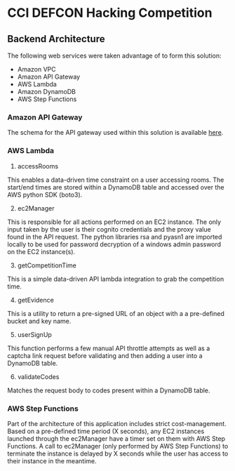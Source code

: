 # CCI DEFCON Hacking Competition
## Backend Architecture
The following web services were taken advantage of to form this solution:
- Amazon VPC
- Amazon API Gateway
- AWS Lambda
- Amazon DynamoDB
- AWS Step Functions

### Amazon API Gateway
The schema for the API gateway used within this solution is available [here](backend/api_gateway_def.json). 

### AWS Lambda
1. accessRooms

This enables a data-driven time constraint on a user accessing rooms. The start/end times are stored within a DynamoDB table and accessed over the AWS python SDK (boto3).

2. ec2Manager

This is responsible for all actions performed on an EC2 instance. The only input taken by the user is their cognito credentials and the proxy value found in the API request. The python libraries rsa and pyasn1 are imported locally to be used for password decryption of a windows admin password on the EC2 instance(s).

3. getCompetitionTime

This is a simple data-driven API lambda integration to grab the competition time.

4. getEvidence

This is a utility to return a pre-signed URL of an object with a a pre-defined bucket and key name.

5. userSignUp

This function performs a few manual API throttle attempts as well as a captcha link request before validating and then adding a user into a DynamoDB table.

6. validateCodes

Matches the request body to codes present within a DynamoDB table.

### AWS Step Functions

Part of the architecture of this application includes strict cost-management. Based on a pre-defined time period (X seconds), any EC2 instances launched through the ec2Manager have a timer set on them with AWS Step Functions. A call to ec2Manager (only performed by AWS Step Functions) to terminate the instance is delayed by X seconds while the user has access to their instance in the meantime.